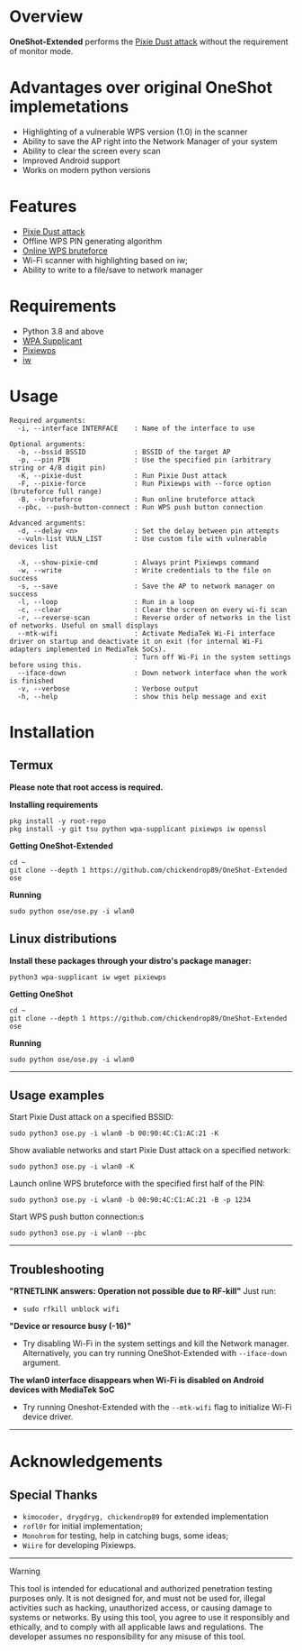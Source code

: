 # Overview
**OneShot-Extended** performs the [Pixie Dust attack](https://forums.kali.org/showthread.php?24286-WPS-Pixie-Dust-Attack-Offline-WPS-Attack) without the requirement of monitor mode.

# Advantages over original OneShot implemetations
 - Highlighting of a vulnerable WPS version (1.0) in the scanner
 - Ability to save the AP right into the Network Manager of your system
 - Ability to clear the screen every scan
 - Improved Android support
 - Works on modern python versions

# Features
 - [Pixie Dust attack](https://forums.kali.org/showthread.php?24286-WPS-Pixie-Dust-Attack-Offline-WPS-Attack)
 - Offline WPS PIN generating algorithm
 - [Online WPS bruteforce](https://sviehb.files.wordpress.com/2011/12/viehboeck_wps.pdf)
 - Wi-Fi scanner with highlighting based on iw;
 - Ability to write to a file/save to network manager

# Requirements
 - Python 3.8 and above
 - [WPA Supplicant](https://www.w1.fi/wpa_supplicant/)
 - [Pixiewps](https://github.com/wiire-a/pixiewps)
 - [iw](https://wireless.wiki.kernel.org/en/users/documentation/iw)

# Usage
```
Required arguments: 
  -i, --interface INTERFACE    : Name of the interface to use

Optional arguments:
  -b, --bssid BSSID            : BSSID of the target AP
  -p, --pin PIN                : Use the specified pin (arbitrary string or 4/8 digit pin)
  -K, --pixie-dust             : Run Pixie Dust attack
  -F, --pixie-force            : Run Pixiewps with --force option (bruteforce full range)
  -B, --bruteforce             : Run online bruteforce attack
  --pbc, --push-button-connect : Run WPS push button connection

Advanced arguments:
  -d, --delay <n>              : Set the delay between pin attempts
  --vuln-list VULN_LIST        : Use custom file with vulnerable devices list

  -X, --show-pixie-cmd         : Always print Pixiewps command
  -w, --write                  : Write credentials to the file on success
  -s, --save                   : Save the AP to network manager on success
  -l, --loop                   : Run in a loop
  -c, --clear                  : Clear the screen on every wi-fi scan
  -r, --reverse-scan           : Reverse order of networks in the list of networks. Useful on small displays
  --mtk-wifi                   : Activate MediaTek Wi-Fi interface driver on startup and deactivate it on exit (for internal Wi-Fi adapters implemented in MediaTek SoCs). 
                               : Turn off Wi-Fi in the system settings before using this.
  --iface-down                 : Down network interface when the work is finished
  -v, --verbose                : Verbose output
  -h, --help                   : show this help message and exit
 ```

# Installation
## Termux
**Please note that root access is required.**  

**Installing requirements**
 ```shell
 pkg install -y root-repo
 pkg install -y git tsu python wpa-supplicant pixiewps iw openssl
 ```
**Getting OneShot-Extended**
 ```shell
 cd ~
 git clone --depth 1 https://github.com/chickendrop89/OneShot-Extended ose
 ```
**Running**
 ```shell
 sudo python ose/ose.py -i wlan0
 ```

## Linux distributions 
**Install these packages through your distro's package manager:**
 ```shell
 python3 wpa-supplicant iw wget pixiewps
 ```
 
**Getting OneShot**
 ```shell
 cd ~
 git clone --depth 1 https://github.com/chickendrop89/OneShot-Extended ose
 ```
**Running**
 ```shell
 sudo python ose/ose.py -i wlan0
 ```

-----

## Usage examples
Start Pixie Dust attack on a specified BSSID:
 ```shell
 sudo python3 ose.py -i wlan0 -b 00:90:4C:C1:AC:21 -K
 ```
Show avaliable networks and start Pixie Dust attack on a specified network:
 ```shell
 sudo python3 ose.py -i wlan0 -K
 ```
Launch online WPS bruteforce with the specified first half of the PIN:
 ```shell
 sudo python3 ose.py -i wlan0 -b 00:90:4C:C1:AC:21 -B -p 1234
 ```
 Start WPS push button connection:s
 ```shell
 sudo python3 ose.py -i wlan0 --pbc
 ```

-----

## Troubleshooting
**"RTNETLINK answers: Operation not possible due to RF-kill"**
 Just run:
- ```sudo rfkill unblock wifi```

**"Device or resource busy (-16)"**
- Try disabling Wi-Fi in the system settings and kill the Network manager. Alternatively, you can try running OneShot-Extended with ```--iface-down``` argument.

**The wlan0 interface disappears when Wi-Fi is disabled on Android devices with MediaTek SoC**
- Try running Oneshot-Extended with the `--mtk-wifi` flag to initialize Wi-Fi device driver.

-----

# Acknowledgements
## Special Thanks
* `kimocoder, drygdryg, chickendrop89` for extended implementation 
* `rofl0r` for initial implementation;
* `Monohrom` for testing, help in catching bugs, some ideas;
* `Wiire` for developing Pixiewps.

-----

> [!WARNING] 
> This tool is intended for educational and authorized penetration testing purposes only.
> It is not designed for, and must not be used for, illegal activities such as hacking, unauthorized access, or causing damage to systems or networks.
> By using this tool, you agree to use it responsibly and ethically, and to comply with all applicable laws and regulations.
> The developer assumes no responsibility for any misuse of this tool.

